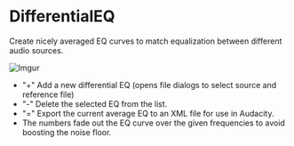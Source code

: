 # DifferentialEQ

Create nicely averaged EQ curves to match equalization between different audio sources.

![Imgur](https://i.imgur.com/WwVDVi9.jpg)

- "+" Add a new differential EQ (opens file dialogs to select source and reference file)
- "-" Delete the selected EQ from the list.
- "=" Export the current average EQ to an XML file for use in Audacity.
- The numbers fade out the EQ curve over the given frequencies to avoid boosting the noise floor.
